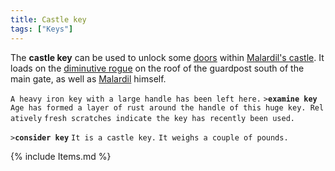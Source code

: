 ```yaml
---
title: Castle key
tags: ["Keys"]
---
```

The **castle key** can be used to unlock some [doors](door "wikilink")
within [Malardil's castle](Malardil's_castle "wikilink"). It loads on
the [diminutive rogue](diminutive_rogue "wikilink") on the roof of the
guardpost south of the main gate, as well as
[Malardil](Malardil "wikilink") himself.

`A heavy iron key with a large handle has been left here.`
`>`**`examine key`**
`Age has formed a layer of rust around the handle of this huge key. Relatively`
`fresh scratches indicate the key has recently been used.`

`>`**`consider key`**
`It is a castle key.`
`It weighs a couple of pounds.`

{% include Items.md %}
